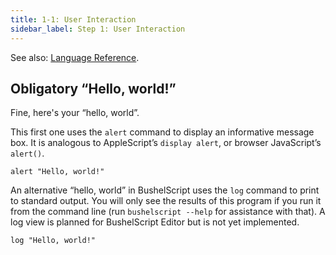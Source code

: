 ```yaml
---
title: 1-1: User Interaction
sidebar_label: Step 1: User Interaction
---
```


See also: [Language Reference](../ref/user-interaction).

## Obligatory “Hello, world!”

Fine, here's your “hello, world”.

This first one uses the `alert` command to display an informative message box. It is analogous to AppleScript’s `display alert`, or browser JavaScript’s `alert()`.

```
alert "Hello, world!"
```

An alternative “hello, world” in BushelScript uses the `log` command to print to standard output. You will only see the results of this program if you run it from the command line (run `bushelscript --help` for assistance with that). A log view is planned for BushelScript Editor but is not yet implemented.

```
log "Hello, world!"
```
